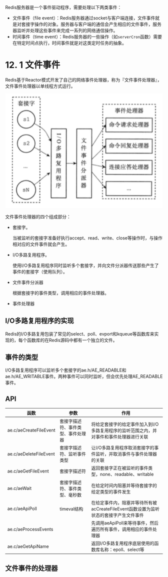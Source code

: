 Redis服务器是一个事件驱动程序，需要处理以下两类事件：

- 文件事件（file event）：Redis服务器通过socket与客户端连接，文件事件就是对套接字操作的对象。服务器与客户端的通信会产生相应的文件事件，服务器监听并处理这些事件来完成一系列的网络通信操作。
- 时间事件（time event）：Redis服务器的一些操作（如`serverCron`函数）需要在特定时间点执行，时间事件就是对这类定时任务的抽象。

# 12. 1 文件事件

Redis基于Reactor模式开发了自己的网络事件处理器，称为『文件事件处理器』，文件事件处理器以单线程方式运行。

![](img/chap12/img0.png)

文件事件处理器的四个组成部分：

- 套接字。

  当被监听的套接字准备好执行accept、read、write、close等操作时，与操作相对应的文件事件就会产生。

- I/O多路复用程序。

  使用I/O多路复用程序同时监听多个套接字，并向文件分派器传送那些产生了事件的套接字（使用队列）。

- 文件事件分派器

  根据套接字的事件类型，调用相应的事件处理器。

- 事件处理器

## I/O多路复用程序的实现

Redis的I/O多路复用包装了常见的select、poll、evport和kqueue等函数库来实现的，每个函数库的在Redis源码中都有一个独立的文件。

## 事件的类型

I/O多路复用程序可以监听多个套接字的ae.h/AE_READABLE和ae.h/AE_WRITABLE事件。两种事件可以同时监听，但会优先处理AE_READABLE事件。

## API

| 函数                     | 参数                | 作用                                       |
| ---------------------- | ----------------- | ---------------------------------------- |
| ae.c/aeCreateFileEvent | 套接字描述符、事件类型、事件处理器 | 将给定套接字的给定事件加入到I/O多路复用程序的监听范围之内，并对事件和事件处理器进行关联 |
| ae.c/aeDeleteFileEvent | 套接字描述符、监听事件类型     | 让I/O多路复用程序取消套接字的事件监听，并取消事件与事件处理器的关联      |
| ae.c/aeGetFileEvent    | 套接字描述符            | 返回套接字正在被监听的事件类型，none、readable、writable   |
| ae.c/aeWait            | 套接字描述符、事件类型、毫秒数   | 在给定时间内阻塞并等待套接字的给定类型的事件发生                 |
| ae.c/aeApiPoll         | timeval结构         | 在给定事件内，阻塞并等待所有被acCreateFileEvent函数设置为监听状态的套接字产生文件事件 |
| ae.c/aeProcessEvents   |                   | 先调用aeApiPoll来等待事件，然后遍历所有事件，调用相应的事件处理器    |
| ae.c/aeGetApiName      |                   | 返回I/O多路复用程序底层使用的函数库名称：epoll、select等      |

## 文件事件的处理器

